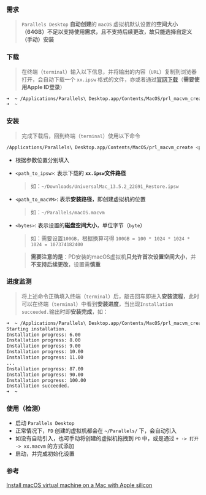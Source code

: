 ### 需求
> `Parallels Desktop` **自动创建**的 `macOS` 虚拟机默认设置的**空间大小（64GB）**不足以支持使用需求，且不支持后续更改，故只能选择**自定义（手动）安装**

### 下载
> 在终端（`terminal`）输入以下信息，并将输出的内容（`URL`）复制到浏览器打开，会自动下载一个 `xx.ipsw` 格式的文件，亦或者通过[官网下载](https://developer.apple.com/download/)（**需要使用Apple ID登录**）
```sh
➜  ~ /Applications/Parallels\ Desktop.app/Contents/MacOS/prl_macvm_create --getipswurl
➜  ~
```

### 安装
> 完成下载后，回到终端（`terminal`）使用以下命令
```sh
/Applications/Parallels\ Desktop.app/Contents/MacOS/prl_macvm_create <path_to_ipsw> <path_to_macVM> --disksize <bytes>
```
- 根据参数位置分别填入
- `<path_to_ipsw>`: 表示下载的 **`xx.ipsw`文件路径**
  > 如：`~/Downloads/UniversalMac_13.5.2_22G91_Restore.ipsw`
- `<path_to_macVM>`: 表示**安装路径**，即创建虚拟机的位置
  > 如：`~/Parallels/macOS.macvm`
- `<bytes>`: 表示设置的**磁盘空间大小**，单位字节（`byte`）
  > 如：需要设置`100GB`，根据换算可得 `100GB = 100 * 1024 * 1024 * 1024 = 107374182400`

  > **需要注意的是**：PD安装的macOS虚拟机**只允许首次设置空间大小**，并**不支持后续更改**，设置需**慎重**

### 进度监测
> 将上述命令正确填入终端（`terminal`）后，敲击回车即进入**安装流程**，此时可以在终端（`terminal`）中看到**安装进度**，当出现`Installation succeeded.`输出时即**安装完成**，如：
```sh
➜  ~ /Applications/Parallels\ Desktop.app/Contents/MacOS/prl_macvm_create /Downloads/UniversalMac_13.5.2_22G91_Restore.ipsw ~/Parallels/macOS.macvm --disksize 107374182400
Starting installation.
Installation progress: 6.00
Installation progress: 8.00
Installation progress: 9.00
Installation progress: 10.00
Installation progress: 11.00
...
Installation progress: 87.00
Installation progress: 90.00
Installation progress: 100.00
Installation succeeded.
➜  ~
```

### 使用（检测）
- 启动 `Parallels Desktop`
- 正常情况下，`PD` 创建的虚拟机都会在 `~/Parallels/` 下，会自动引入
- 如没有自动引入，也可手动将创建的虚拟机拖拽到 `PD` 中，或是通过 `+ -> 打开 -> xx.macvm` 的方式添加
- 启动，并完成初始化设置


### 参考
[Install macOS virtual machine on a Mac with Apple silicon](https://kb.parallels.com/125561)